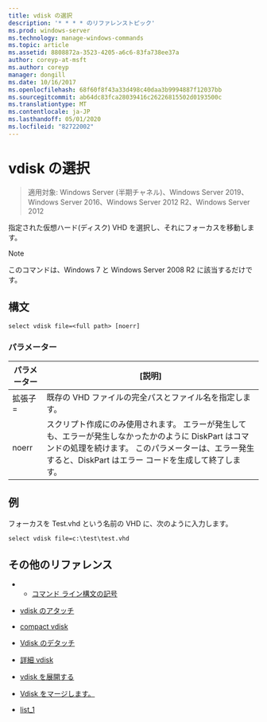 ```yaml
---
title: vdisk の選択
description: '* * * * のリファレンストピック'
ms.prod: windows-server
ms.technology: manage-windows-commands
ms.topic: article
ms.assetid: 8808872a-3523-4205-a6c6-83fa738ee37a
author: coreyp-at-msft
ms.author: coreyp
manager: dongill
ms.date: 10/16/2017
ms.openlocfilehash: 68f60f8f43a33d498c40daa3b9994887f12037bb
ms.sourcegitcommit: ab64dc83fca28039416c26226815502d0193500c
ms.translationtype: MT
ms.contentlocale: ja-JP
ms.lasthandoff: 05/01/2020
ms.locfileid: "82722002"
---
```

# <a name="select-vdisk"></a>vdisk の選択

> 適用対象: Windows Server (半期チャネル)、Windows Server 2019、Windows Server 2016、Windows Server 2012 R2、Windows Server 2012

指定された仮想ハード\(ディスク\) VHD を選択し、それにフォーカスを移動します。  
  
> [!NOTE]  
> このコマンドは、Windows 7 と Windows Server 2008 R2 に該当するだけです。  
  
## <a name="syntax"></a>構文  
  
```  
select vdisk file=<full path> [noerr]  
```  
  
### <a name="parameters"></a>パラメーター  
  
|パラメーター|[説明]|  
|-------|--------|  
|拡張子\=<full path>|既存の VHD ファイルの完全パスとファイル名を指定します。|  
|noerr|スクリプト作成にのみ使用されます。 エラーが発生しても、エラーが発生しなかったかのように DiskPart はコマンドの処理を続けます。 このパラメーターは、エラー発生すると、DiskPart はエラー コードを生成して終了します。|  
  
## <a name="examples"></a>例  
フォーカスを Test.vhd という名前の VHD に、次のように入力します。  
  
```  
select vdisk file=c:\test\test.vhd  
```  
  
## <a name="additional-references"></a>その他のリファレンス  
  
-   - [コマンド ライン構文の記号](command-line-syntax-key.md)  
  
-   [vdisk のアタッチ](attach-vdisk.md)  
  
-   [compact vdisk](compact-vdisk.md)  
  
  
  
-   [Vdisk のデタッチ](detach-vdisk.md)  
  
-   [詳細 vdisk](detail-vdisk.md)  
  
-   [vdisk を展開する](expand-vdisk.md)  
  
-   [Vdisk をマージします。](merge-vdisk.md)  
  
-   [list_1](list_1.md)  
  

